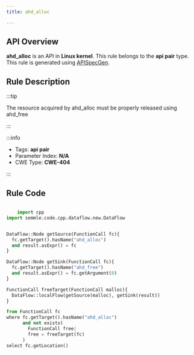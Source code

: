 ```yaml
---
title: ahd_alloc

---
```



## API Overview
**ahd_alloc** is an API in **Linux kernel**. This rule belongs to the **api pair** type. This rule is generated using [APISpecGen](../../tools/APISpecGen).
## Rule Description

:::tip

The resource acquired by ahd_alloc must be properly released using ahd_free

:::

:::info

- Tags: **api pair**
- Parameter Index: **N/A**
- CWE Type: **CWE-404**

:::

## Rule Code
```python

    import cpp
import semmle.code.cpp.dataflow.new.DataFlow


DataFlow::Node getSource(FunctionCall fc){
  fc.getTarget().hasName("ahd_alloc")
  and result.asExpr() = fc
}

DataFlow::Node getSink(FunctionCall fc){
  fc.getTarget().hasName("ahd_free")
  and result.asExpr() = fc.getArgument(0)
}

FunctionCall freeTarget(FunctionCall malloc){
  DataFlow::localFlow(getSource(malloc), getSink(result))
}

from FunctionCall fc
where fc.getTarget().hasName("ahd_alloc")
      and not exists(
        FunctionCall free| 
        free = freeTarget(fc)
      )
select fc.getLocation()

    
```